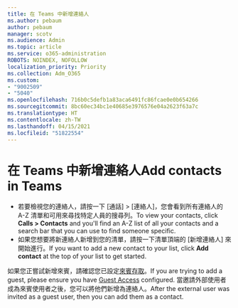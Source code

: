 ```yaml
---
title: 在 Teams 中新增連絡人
ms.author: pebaum
author: pebaum
manager: scotv
ms.audience: Admin
ms.topic: article
ms.service: o365-administration
ROBOTS: NOINDEX, NOFOLLOW
localization_priority: Priority
ms.collection: Adm_O365
ms.custom:
- "9002509"
- "5040"
ms.openlocfilehash: 716b0c5defb1a83aca6491fc86fcae0e0b654266
ms.sourcegitcommit: 8bc60ec34bc1e40685e3976576e04a2623f63a7c
ms.translationtype: HT
ms.contentlocale: zh-TW
ms.lasthandoff: 04/15/2021
ms.locfileid: "51822554"
---
```

# <a name="add-contacts-in-teams"></a><span data-ttu-id="4c942-102">在 Teams 中新增連絡人</span><span class="sxs-lookup"><span data-stu-id="4c942-102">Add contacts in Teams</span></span>

- <span data-ttu-id="4c942-103">若要檢視您的連絡人，請按一下 [通話] > [連絡人]，您會看到所有連絡人的 A-Z 清單和可用來尋找特定人員的搜尋列。</span><span class="sxs-lookup"><span data-stu-id="4c942-103">To view your contacts, click **Calls > Contacts** and you'll find an A-Z list of all your contacts and a search bar that you can use to find someone specific.</span></span> 
- <span data-ttu-id="4c942-104">如果您想要將新連絡人新增到您的清單，請按一下清單頂端的 [新增連絡人] 來開始進行。</span><span class="sxs-lookup"><span data-stu-id="4c942-104">If you want to add a new contact to your list, click **Add contact** at the top of your list to get started.</span></span>

<span data-ttu-id="4c942-105">如果您正嘗試新增來賓，請確認您已設定[來賓存取](https://docs.microsoft.com/microsoftteams/set-up-guests)。</span><span class="sxs-lookup"><span data-stu-id="4c942-105">If you are trying to add a guest, please ensure you have [Guest Access](https://docs.microsoft.com/microsoftteams/set-up-guests) configured.</span></span> <span data-ttu-id="4c942-106">當邀請外部使用者成為來賓使用者之後，您可以將他們新增為連絡人。</span><span class="sxs-lookup"><span data-stu-id="4c942-106">After the external user was invited as a guest user, then you can add them as a contact.</span></span>
